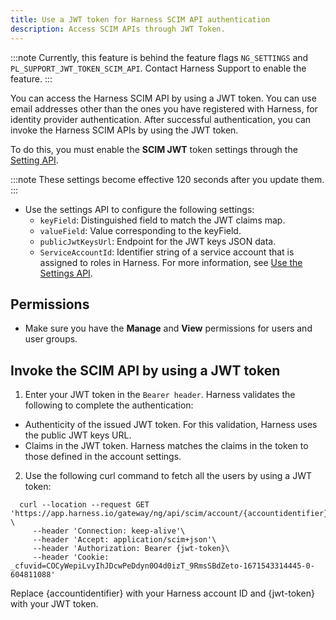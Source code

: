 ```yaml
---
title: Use a JWT token for Harness SCIM API authentication
description: Access SCIM APIs through JWT Token.
---
```



:::note
Currently, this feature is behind the feature flags `NG_SETTINGS` and `PL_SUPPORT_JWT_TOKEN_SCIM_API`. Contact Harness Support to enable the feature.
:::


You can access the Harness SCIM API by using a JWT token. You can use email addresses other than the ones you have registered with Harness, for identity provider authentication. After successful authentication, you can invoke the Harness SCIM APIs by using the JWT token.

To do this, you must enable the **SCIM JWT** token settings through the [Setting API](https://apidocs.harness.io/tag/Setting).

:::note
These settings become effective 120 seconds after you update them.
:::

- Use the settings API to configure the following settings:
    - `keyField`: Distinguished field to match the JWT claims map.
    - `valueField`: Value corresponding to the keyField.
    - `publicJwtKeysUrl`: Endpoint for the JWT keys JSON data.
    - `ServiceAccountId`: Identifier string of a service account that is assigned to roles in Harness.
  For more information, see [Use the Settings API](../../Resource-Development/16_APIs/api-quickstart.md).

## Permissions
- Make sure you have the **Manage** and **View** permissions for users and user groups. 

## Invoke the SCIM API by using a JWT token
1. Enter your JWT token in the `Bearer header`.
  Harness validates the following to complete the authentication:
  - Authenticity of the issued JWT token. For this validation, Harness uses the public JWT keys URL.
  - Claims in the JWT token. Harness matches the claims in the token to those defined in the account settings.
2. Use the following curl command to fetch all the users by using a JWT token: 
   
   
   
```
  curl --location --request GET 'https://app.harness.io/gateway/ng/api/scim/account/{accountidentifier}/Users' \
     --header 'Connection: keep-alive'\
     --header 'Accept: application/scim+json'\
     --header 'Authorization: Bearer {jwt-token}\
     --header 'Cookie: _cfuvid=COCyWepiLvyIhJDcwPeDdyn0O4d0izT_9RmsSBdZeto-1671543314445-0-604811088'
```
   
   Replace {accountidentifier} with your Harness account ID and {jwt-token} with your JWT token.



